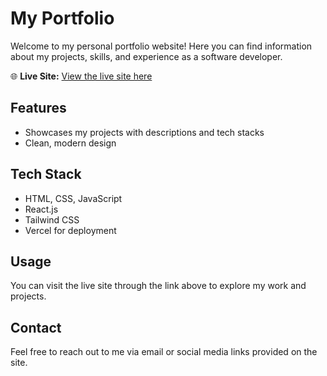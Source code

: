 # My Portfolio

Welcome to my personal portfolio website! Here you can find information about my projects, skills, and experience as a software developer.

🌐 **Live Site:** [View the live site here](https://portfolio-rosy-xi-59.vercel.app/)


## Features
- Showcases my projects with descriptions and tech stacks
- Clean, modern design

## Tech Stack
- HTML, CSS, JavaScript
- React.js
- Tailwind CSS
- Vercel for deployment

## Usage
You can visit the live site through the link above to explore my work and projects.

## Contact
Feel free to reach out to me via email or social media links provided on the site.
